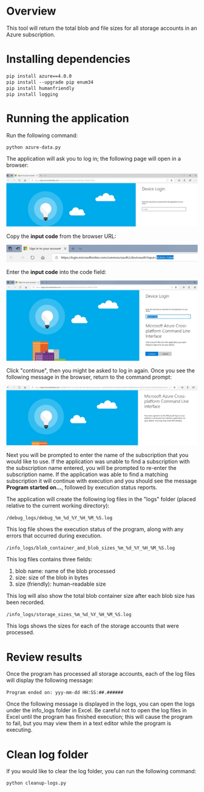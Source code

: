 # Overview

This tool will return the total blob and file sizes for all storage accounts in an Azure subscription.

# Installing dependencies

```
pip install azure==4.0.0 
pip install --upgrade pip enum34
pip install humanfriendly
pip install logging
```

# Running the application

Run the following command:

```
python azure-data.py
```

The application will ask you to log in; the following page will open in a browser:


![login](docs/device-login1.jpg)


Copy the <b>input code</b> from the browser URL:


![login](docs/device-login2.jpg)


Enter the <b>input code</b> into the code field:


![login](docs/device-login3.jpg)


Click "continue", then you might be asked to log in again.  Once you see the following message in the browser, return to the command prompt:


![login](docs/device-login4.jpg)


Next you will be prompted to enter the name of the subscription that you would like to use. If the application was unable to find a subscription with the subscription name entered, you will be prompted to re-enter the subscription name.  If the application was able to find a matching subscription it will continue with execution and you should see the message <b>Program started on...</b>, followed by execution status reports.

The application will create the following log files in the "logs" folder (placed relative to the current working directory):

`/debug_logs/debug_%m_%d_%Y_%H_%M_%S.log`

This log file shows the execution status of the program, along with any errors that occurred during execution.

`/info_logs/blob_container_and_blob_sizes_%m_%d_%Y_%H_%M_%S.log`

This log files contains three fields:

1. blob name: name of the blob processed
2. size: size of the blob in bytes
2. size (friendly): human-readable size

This log will also show the total blob container size after each blob size has been recorded.

`/info_logs/storage_sizes_%m_%d_%Y_%H_%M_%S.log`

This logs shows the sizes for each of the storage accounts that were processed.


# Review results

Once the program has processed all storage accounts, each of the log files will display the following message:

`Program ended on: yyy-mm-dd HH:SS:##.######`

Once the following message is displayed in the logs, you can open the logs under the info_logs folder in Excel. Be careful not to open the log files in Excel until the program has finished execution; this will cause the program to fail, but you may view them in a text editor while the program is executing.

# Clean log folder

If you would like to clear the log folder, you can run the following command:

```
python cleanup-logs.py
```

